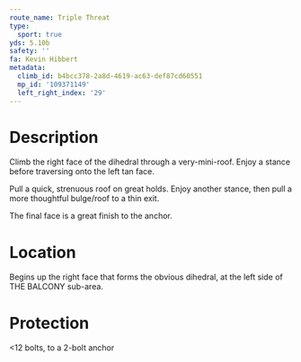 ```yaml
---
route_name: Triple Threat
type:
  sport: true
yds: 5.10b
safety: ''
fa: Kevin Hibbert
metadata:
  climb_id: b4bcc378-2a8d-4619-ac63-def87cd60551
  mp_id: '109371149'
  left_right_index: '29'
---
```

# Description
Climb the right face of the dihedral through a very-mini-roof. Enjoy a stance before traversing onto the left tan face.

Pull a quick, strenuous roof on great holds. Enjoy another stance, then pull a more thoughtful bulge/roof to a thin exit.

The final face is a great finish to the anchor.

# Location
Begins up the right face that forms the obvious dihedral, at the left side of THE BALCONY sub-area.

# Protection
<12 bolts, to a 2-bolt anchor
